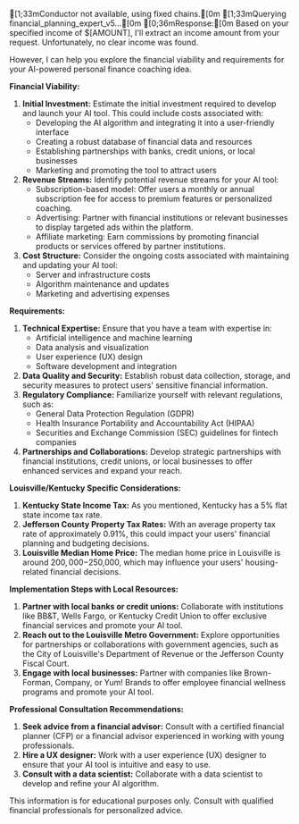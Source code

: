 [1;33mConductor not available, using fixed chains.[0m
[1;33mQuerying financial_planning_expert_v5...[0m
[0;36mResponse:[0m
Based on your specified income of $[AMOUNT], I'll extract an income amount from your request. Unfortunately, no clear income was found.

However, I can help you explore the financial viability and requirements for your AI-powered personal finance coaching idea.

**Financial Viability:**

1. **Initial Investment:** Estimate the initial investment required to develop and launch your AI tool. This could include costs associated with:
	* Developing the AI algorithm and integrating it into a user-friendly interface
	* Creating a robust database of financial data and resources
	* Establishing partnerships with banks, credit unions, or local businesses
	* Marketing and promoting the tool to attract users
2. **Revenue Streams:** Identify potential revenue streams for your AI tool:
	* Subscription-based model: Offer users a monthly or annual subscription fee for access to premium features or personalized coaching.
	* Advertising: Partner with financial institutions or relevant businesses to display targeted ads within the platform.
	* Affiliate marketing: Earn commissions by promoting financial products or services offered by partner institutions.
3. **Cost Structure:** Consider the ongoing costs associated with maintaining and updating your AI tool:
	* Server and infrastructure costs
	* Algorithm maintenance and updates
	* Marketing and advertising expenses

**Requirements:**

1. **Technical Expertise:** Ensure that you have a team with expertise in:
	* Artificial intelligence and machine learning
	* Data analysis and visualization
	* User experience (UX) design
	* Software development and integration
2. **Data Quality and Security:** Establish robust data collection, storage, and security measures to protect users' sensitive financial information.
3. **Regulatory Compliance:** Familiarize yourself with relevant regulations, such as:
	* General Data Protection Regulation (GDPR)
	* Health Insurance Portability and Accountability Act (HIPAA)
	* Securities and Exchange Commission (SEC) guidelines for fintech companies
4. **Partnerships and Collaborations:** Develop strategic partnerships with financial institutions, credit unions, or local businesses to offer enhanced services and expand your reach.

**Louisville/Kentucky Specific Considerations:**

1. **Kentucky State Income Tax:** As you mentioned, Kentucky has a 5% flat state income tax rate.
2. **Jefferson County Property Tax Rates:** With an average property tax rate of approximately 0.91%, this could impact your users' financial planning and budgeting decisions.
3. **Louisville Median Home Price:** The median home price in Louisville is around $200,000-$250,000, which may influence your users' housing-related financial decisions.

**Implementation Steps with Local Resources:**

1. **Partner with local banks or credit unions:** Collaborate with institutions like BB&T, Wells Fargo, or Kentucky Credit Union to offer exclusive financial services and promote your AI tool.
2. **Reach out to the Louisville Metro Government:** Explore opportunities for partnerships or collaborations with government agencies, such as the City of Louisville's Department of Revenue or the Jefferson County Fiscal Court.
3. **Engage with local businesses:** Partner with companies like Brown-Forman, Company, or Yum! Brands to offer employee financial wellness programs and promote your AI tool.

**Professional Consultation Recommendations:**

1. **Seek advice from a financial advisor:** Consult with a certified financial planner (CFP) or a financial advisor experienced in working with young professionals.
2. **Hire a UX designer:** Work with a user experience (UX) designer to ensure that your AI tool is intuitive and easy to use.
3. **Consult with a data scientist:** Collaborate with a data scientist to develop and refine your AI algorithm.

This information is for educational purposes only. Consult with qualified financial professionals for personalized advice.

